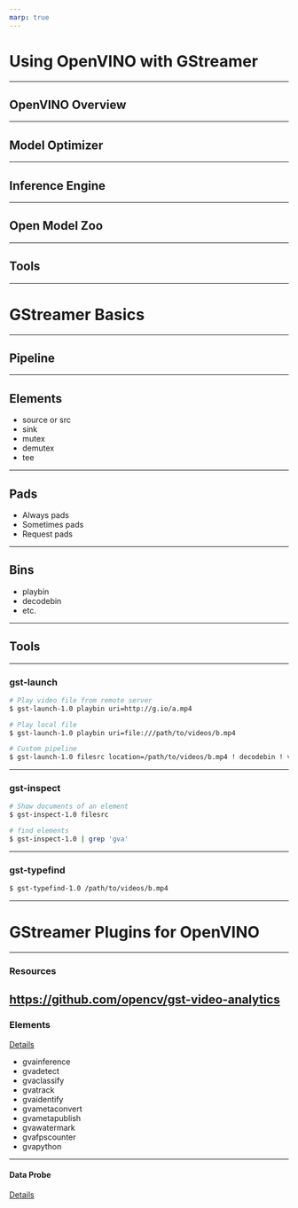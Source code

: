 ```yaml
---
marp: true
---
```


# Using OpenVINO with GStreamer
---
## OpenVINO Overview
---
## Model Optimizer
---
## Inference Engine
---
## Open Model Zoo
---
## Tools
---
# GStreamer Basics
---
## Pipeline
---
## Elements
- source or src
- sink
- mutex
- demutex
- tee
---
## Pads
- Always pads
- Sometimes pads
- Request pads
---
## Bins
- playbin
- decodebin
- etc.
---
## Tools
---
### gst-launch
```sh
# Play video file from remote server
$ gst-launch-1.0 playbin uri=http://g.io/a.mp4

# Play local file
$ gst-launch-1.0 playbin uri=file:///path/to/videos/b.mp4

# Custom pipeline
$ gst-launch-1.0 filesrc location=/path/to/videos/b.mp4 ! decodebin ! videoconvert ! autovideosink
```
---
### gst-inspect
```sh
# Show documents of an element
$ gst-inspect-1.0 filesrc

# find elements
$ gst-inspect-1.0 | grep 'gva'
```
---
### gst-typefind
```sh
$ gst-typefind-1.0 /path/to/videos/b.mp4
```
---
# GStreamer Plugins for OpenVINO
---
### Resources
https://github.com/opencv/gst-video-analytics
---
### Elements

[Details](https://github.com/opencv/gst-video-analytics/wiki/Elements)
- gvainference
- gvadetect
- gvaclassify
- gvatrack
- gvaidentify
- gvametaconvert
- gvametapublish
- gvawatermark
- gvafpscounter
- gvapython
---
#### Data Probe
[Details](https://gstreamer.freedesktop.org/documentation/application-development/advanced/pipeline-manipulation.html?gi-language=python#data-probes)
